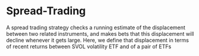 # Spread-Trading
A spread trading strategy checks a running estimate of the displacement between two related instruments, and makes bets that this displacement will decline whenever it gets large. Here, we define that displacement in terms of recent returns between SVOL volatility ETF and of a pair of ETFs

